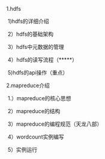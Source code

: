 1.hdfs

​	1)hdfs的详细介绍

​	2）hdfs的基础架构

​	3）hdfs中元数据的管理

​	4）hdfs的读写流程（\*****）

​	5)hdfs的api操作（重点）

2.mapreduce介绍

​	1.）mapreduce的核心思想

​	2）mapreduce的结构

​	3）mapreduce的编程规范（天龙八部）

​	4）wordcount实例编写

​	5）实例运行